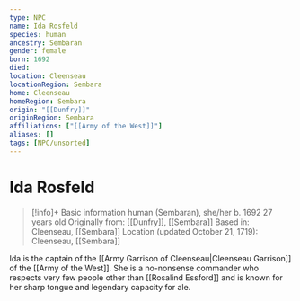 ```yaml
---
type: NPC
name: Ida Rosfeld
species: human
ancestry: Sembaran
gender: female
born: 1692
died: 
location: Cleenseau
locationRegion: Sembara
home: Cleenseau
homeRegion: Sembara
origin: "[[Dunfry]]"
originRegion: Sembara
affiliations: ["[[Army of the West]]"]
aliases: []
tags: [NPC/unsorted]
---
```


# Ida Rosfeld
>[!info]+ Basic information
>human (Sembaran), she/her
>b. 1692
>27 years old
>Originally from: [[Dunfry]], [[Sembara]]
>Based in: Cleenseau, [[Sembara]]
>Location (updated October 21, 1719): Cleenseau, [[Sembara]]

Ida is the captain of the [[Army Garrison of Cleenseau|Cleenseau Garrison]] of the [[Army of the West]]. She is a no-nonsense commander who respects very few people other than [[Rosalind Essford]] and is known for her sharp tongue and legendary capacity for ale. 